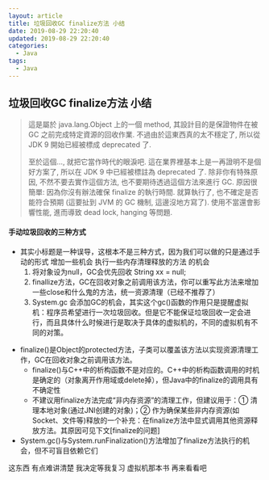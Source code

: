```yaml
---
layout: article
title: 垃圾回收GC finalize方法 小结
date: 2019-08-29 22:20:40
updated: 2019-08-29 22:20:40
categories: 
  - Java
tags: 
  - Java
---
```


## 垃圾回收GC finalize方法 小结

> [来源]: https://medium.com/@clu1022/java筆記-final-finally-與-finalize-d72dc66e49eb
>
> 這是屬於 java.lang.Object 上的一個 method, 其設計目的是保證物件在被 GC 之前完成特定資源的回收作業. 不過由於這東西真的太不穩定了, 所以從 JDK 9 開始已經被標成 deprecated 了.
>
> 至於這個…, 就把它當作時代的眼淚吧. 這在業界裡基本上是一再證明不是個好方案了, 所以在 JDK 9 中已經被標註為 deprecated 了. 除非你有特殊原因, 不然不要去實作這個方法, 也不要期待透過這個方法來進行 GC. 原因很簡單: 因為你沒有辦法確保 finalize 的執行時間. 就算執行了, 也不確定是否能符合預期 (這要扯到 JVM 的 GC 機制, 這邊沒地方寫了). 使用不當還會影響性能, 進而導致 dead lock, hanging 等問題.

#### 手动垃圾回收的三种方式

- 其实小标题是一种误导，这根本不是三种方式，因为我们可以做的只是通过手动的形式 增加一些机会 执行一些内存清理释放的方法 的机会
  1. 将对象设为null，GC会优先回收 String xx = null;
  2. finallize方法，GC在回收对象之前调用该方法，你可以重写此方法来增加一些close和什么鬼的方法，统一资源清理（已经不推荐了）
  3. System.gc 会添加GC的机会，其实这个gc()函数的作用只是提醒虚拟机：程序员希望进行一次垃圾回收。但是它不能保证垃圾回收一定会进行，而且具体什么时候进行是取决于具体的虚拟机的，不同的虚拟机有不同的对策。
<!--more-->
- finalize()是Object的protected方法，子类可以覆盖该方法以实现资源清理工作，GC在回收对象之前调用该方法。
  - finalize()与C++中的析构函数不是对应的。C++中的析构函数调用的时机是确定的（对象离开作用域或delete掉），但Java中的finalize的调用具有不确定性
  - 不建议用finalize方法完成“非内存资源”的清理工作，但建议用于：① 清理本地对象(通过JNI创建的对象)；② 作为确保某些非内存资源(如Socket、文件等)释放的一个补充：在finalize方法中显式调用其他资源释放方法。其原因可见下文[finalize的问题]
- System.gc()与System.runFinalization()方法增加了finalize方法执行的机会，但不可盲目依赖它们

这东西 有点难讲清楚 我决定等我复习 虚拟机那本书 再来看看吧 

[参考链接]: https://www.jianshu.com/p/e1b2db7bafce



